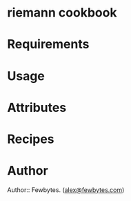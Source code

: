 # riemann cookbook

# Requirements

# Usage

# Attributes

# Recipes

# Author

Author:: Fewbytes. (<alex@fewbytes.com>)
